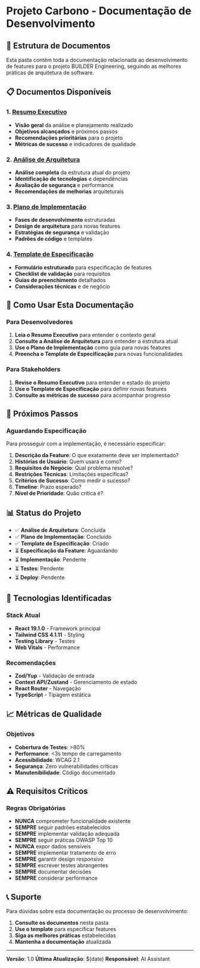 # Projeto Carbono - Documentação de Desenvolvimento

## 📁 Estrutura de Documentos

Esta pasta contém toda a documentação relacionada ao desenvolvimento de features para o projeto BUILDER Engineering, seguindo as melhores práticas de arquitetura de software.

## 📋 Documentos Disponíveis

### 1. [Resumo Executivo](00_resumo_executivo.md)
- **Visão geral** da análise e planejamento realizado
- **Objetivos alcançados** e próximos passos
- **Recomendações prioritárias** para o projeto
- **Métricas de sucesso** e indicadores de qualidade

### 2. [Análise de Arquitetura](01_analise_arquitetura.md)
- **Análise completa** da estrutura atual do projeto
- **Identificação de tecnologias** e dependências
- **Avaliação de segurança** e performance
- **Recomendações de melhorias** arquiteturais

### 3. [Plano de Implementação](02_plano_implementacao_features.md)
- **Fases de desenvolvimento** estruturadas
- **Design de arquitetura** para novas features
- **Estratégias de segurança** e validação
- **Padrões de código** e templates

### 4. [Template de Especificação](03_template_especificacao_feature.md)
- **Formulário estruturado** para especificação de features
- **Checklist de validação** para requisitos
- **Guias de preenchimento** detalhados
- **Considerações técnicas** e de negócio

## 🎯 Como Usar Esta Documentação

### Para Desenvolvedores
1. **Leia o Resumo Executivo** para entender o contexto geral
2. **Consulte a Análise de Arquitetura** para entender a estrutura atual
3. **Use o Plano de Implementação** como guia para novas features
4. **Preencha o Template de Especificação** para novas funcionalidades

### Para Stakeholders
1. **Revise o Resumo Executivo** para entender o estado do projeto
2. **Use o Template de Especificação** para definir novas features
3. **Consulte as métricas de sucesso** para acompanhar progresso

## 🚀 Próximos Passos

### Aguardando Especificação
Para prosseguir com a implementação, é necessário especificar:

1. **Descrição da Feature**: O que exatamente deve ser implementado?
2. **Histórias de Usuário**: Quem usará e como?
3. **Requisitos de Negócio**: Qual problema resolve?
4. **Restrições Técnicas**: Limitações específicas?
5. **Critérios de Sucesso**: Como medir o sucesso?
6. **Timeline**: Prazo esperado?
7. **Nível de Prioridade**: Quão crítica é?

## 📊 Status do Projeto

- ✅ **Análise de Arquitetura**: Concluída
- ✅ **Plano de Implementação**: Concluído
- ✅ **Template de Especificação**: Criado
- ⏳ **Especificação da Feature**: Aguardando
- ⏳ **Implementação**: Pendente
- ⏳ **Testes**: Pendente
- ⏳ **Deploy**: Pendente

## 🔧 Tecnologias Identificadas

### Stack Atual
- **React 19.1.0** - Framework principal
- **Tailwind CSS 4.1.11** - Styling
- **Testing Library** - Testes
- **Web Vitals** - Performance

### Recomendações
- **Zod/Yup** - Validação de entrada
- **Context API/Zustand** - Gerenciamento de estado
- **React Router** - Navegação
- **TypeScript** - Tipagem estática

## 📈 Métricas de Qualidade

### Objetivos
- **Cobertura de Testes**: >80%
- **Performance**: <3s tempo de carregamento
- **Acessibilidade**: WCAG 2.1
- **Segurança**: Zero vulnerabilidades críticas
- **Manutenibilidade**: Código documentado

## ⚠️ Requisitos Críticos

### Regras Obrigatórias
- **NUNCA** comprometer funcionalidade existente
- **SEMPRE** seguir padrões estabelecidos
- **SEMPRE** implementar validação adequada
- **SEMPRE** seguir práticas OWASP Top 10
- **NUNCA** expor dados sensíveis
- **SEMPRE** implementar tratamento de erro
- **SEMPRE** garantir design responsivo
- **SEMPRE** escrever testes abrangentes
- **SEMPRE** documentar decisões
- **SEMPRE** considerar performance

## 📞 Suporte

Para dúvidas sobre esta documentação ou processo de desenvolvimento:

1. **Consulte os documentos** nesta pasta
2. **Use o template** para especificar features
3. **Siga as melhores práticas** estabelecidas
4. **Mantenha a documentação** atualizada

---

**Versão**: 1.0
**Última Atualização**: $(date)
**Responsável**: AI Assistant 